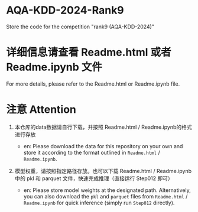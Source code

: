 # AQA-KDD-2024-Rank9
Store the code for the competition "rank9 (AQA-KDD-2024)"


# 详细信息请查看 Readme.html 或者 Readme.ipynb 文件
For more details, please refer to the Readme.html or Readme.ipynb file.

# 注意 Attention 
1. 本仓库的data数据请自行下载，并按照 Readme.html / Readme.ipynb的格式进行存放

    - en: Please download the data for this repository on your own and store it according to the format outlined in `Readme.html` / `Readme.ipynb`.
  
2. 模型权重，请按照指定路径存放。也可以下载  Readme.html / Readme.ipynb 中的 pkl 和 parquet 文件，快速完成推理（直接运行 Step012 即可）

   - en: Please store model weights at the designated path. Alternatively, you can also download the `pkl` and `parquet` files from `Readme.html` / `Readme.ipynb` for quick inference (simply run `Step012` directly).

